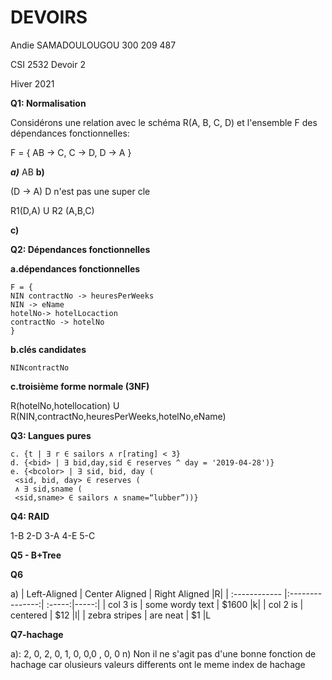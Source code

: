 # DEVOIRS

Andie SAMADOULOUGOU
300 209 487 

CSI 2532 Devoir 2 

Hiver 2021 

**Q1: Normalisation**

Considérons une relation avec le schéma R(A, B, C, D) et l'ensemble F des dépendances
fonctionnelles: 

F = {
 AB → C,
 C → D,
 D → A
}


***a)***
AB
**b)**

(D → A) D n'est pas une super cle 

R1(D,A) U R2 (A,B,C)


**c)**

**Q2: Dépendances fonctionnelles**



**a.dépendances fonctionnelles**
```
F = {
NIN contractNo -> heuresPerWeeks
NIN -> eName
hotelNo-> hotelLocaction
contractNo -> hotelNo
}
```
**b.clés candidates**
```
NINcontractNo
```
**c.troisième forme normale (3NF)**

R(hotelNo,hotellocation) U R(NIN,contractNo,heuresPerWeeks,hotelNo,eName)


**Q3: Langues pures**

```
c. {t | ∃ r ∈ sailors ∧ r[rating] < 3}
d. {<bid> | ∃ bid,day,sid ∈ reserves ^ day = '2019-04-28')}
e. {<bcolor> | ∃ sid, bid, day (
 <sid, bid, day> ∈ reserves (
 ∧ ∃ sid,sname (
 <sid,sname> ∈ sailors ∧ sname=“lubber”))}
```


**Q4: RAID**


1-B
2-D
3-A
4-E
5-C


**Q5 - B+Tree**



**Q6**

a) 
| Left-Aligned  | Center Aligned  | Right Aligned |R|
| :------------ |:---------------:| :-----:|-----:|
| col 3 is      | some wordy text | $1600 |k|
| col 2 is      | centered        |   $12 |l|
| zebra stripes | are neat        |    $1 |L

**Q7-hachage**

a): 2, 0, 2, 0, 1, 0, 0,0 , 0, 0
n) Non il ne s'agit pas d'une bonne fonction de hachage car olusieurs valeurs differents ont le meme index de hachage

